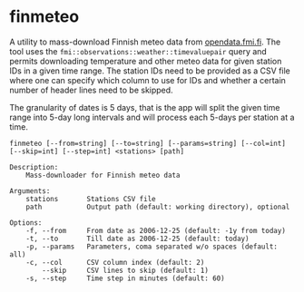 # finmeteo
A utility to mass-download Finnish meteo data from 
[opendata.fmi.fi](http://opendata.fmi.fi). The tool uses the 
`fmi::observations::weather::timevaluepair` query and permits downloading
temperature and other meteo data for given station IDs in a given time range.
The station IDs need to be provided as a CSV file where one can specify which
column to use for IDs and whether a certain number of header lines need to be 
skipped. 

The granularity of dates is 5 days, that is the app will split the given time
range into 5-day long intervals and will process each 5-days per station at a
time.
```
finmeteo [--from=string] [--to=string] [--params=string] [--col=int] [--skip=int] [--step=int] <stations> [path]

Description:
    Mass-downloader for Finnish meteo data

Arguments:
    stations       Stations CSV file
    path           Output path (default: working directory), optional

Options:
    -f, --from     From date as 2006-12-25 (default: -1y from today)
    -t, --to       Till date as 2006-12-25 (default: today)
    -p, --params   Parameters, coma separated w/o spaces (default: all)
    -c, --col      CSV column index (default: 2)
        --skip     CSV lines to skip (default: 1)
    -s, --step     Time step in minutes (default: 60)
```
